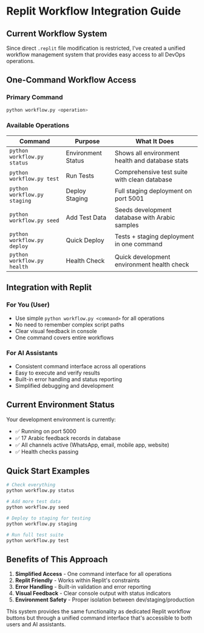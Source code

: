 # Replit Workflow Integration Guide

## Current Workflow System

Since direct `.replit` file modification is restricted, I've created a unified workflow management system that provides easy access to all DevOps operations.

## One-Command Workflow Access

### Primary Command
```bash
python workflow.py <operation>
```

### Available Operations

| Command | Purpose | What It Does |
|---------|---------|--------------|
| `python workflow.py status` | Environment Status | Shows all environment health and database stats |
| `python workflow.py test` | Run Tests | Comprehensive test suite with clean database |
| `python workflow.py staging` | Deploy Staging | Full staging deployment on port 5001 |
| `python workflow.py seed` | Add Test Data | Seeds development database with Arabic samples |
| `python workflow.py deploy` | Quick Deploy | Tests + staging deployment in one command |
| `python workflow.py health` | Health Check | Quick development environment health check |

## Integration with Replit

### For You (User)
- Use simple `python workflow.py <command>` for all operations
- No need to remember complex script paths
- Clear visual feedback in console
- One command covers entire workflows

### For AI Assistants
- Consistent command interface across all operations
- Easy to execute and verify results
- Built-in error handling and status reporting
- Simplified debugging and development

## Current Environment Status

Your development environment is currently:
- ✅ Running on port 5000
- ✅ 17 Arabic feedback records in database
- ✅ All channels active (WhatsApp, email, mobile app, website)
- ✅ Health checks passing

## Quick Start Examples

```bash
# Check everything
python workflow.py status

# Add more test data
python workflow.py seed

# Deploy to staging for testing
python workflow.py staging

# Run full test suite
python workflow.py test
```

## Benefits of This Approach

1. **Simplified Access** - One command interface for all operations
2. **Replit Friendly** - Works within Replit's constraints
3. **Error Handling** - Built-in validation and error reporting
4. **Visual Feedback** - Clear console output with status indicators
5. **Environment Safety** - Proper isolation between dev/staging/production

This system provides the same functionality as dedicated Replit workflow buttons but through a unified command interface that's accessible to both users and AI assistants.